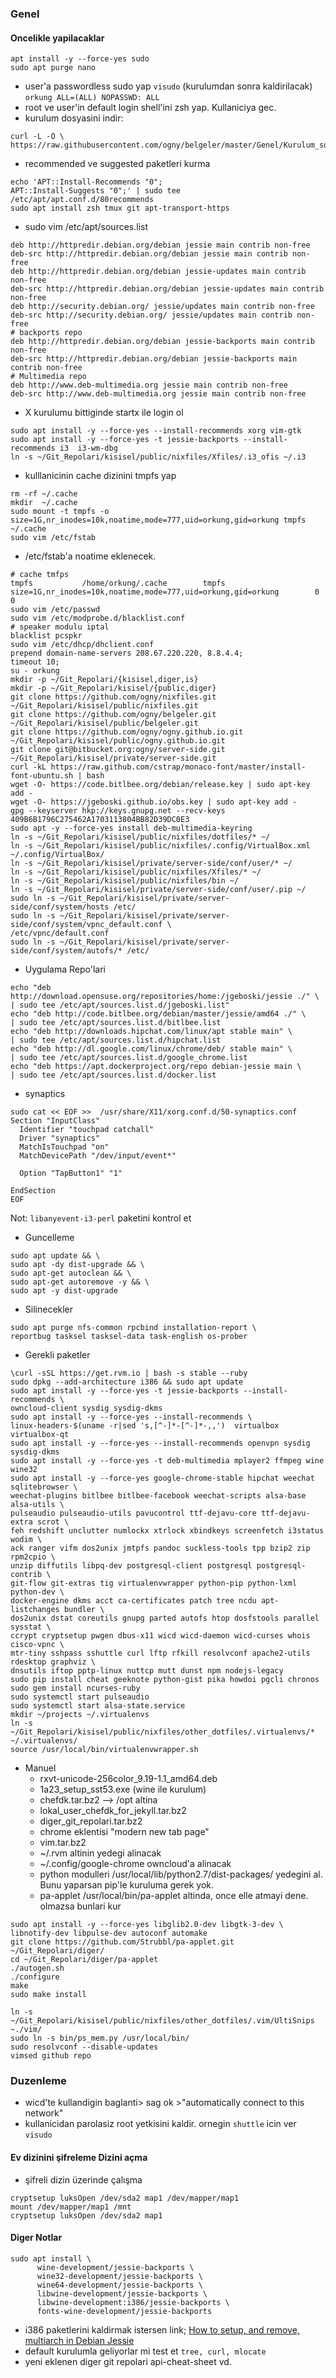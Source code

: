 ### Genel
#### Oncelikle yapilacaklar
```
apt install -y --force-yes sudo
sudo apt purge nano
```
* user'a passwordless sudo yap `visudo` (kurulumdan sonra kaldirilacak)
`orkung ALL=(ALL) NOPASSWD: ALL`
* root ve user'in default login shell'ini zsh yap. Kullaniciya gec.
* kurulum dosyasini indir:
```
curl -L -O \
https://raw.githubusercontent.com/ogny/belgeler/master/Genel/Kurulum_sonrasi_yapilacaklar.md
```
* recommended ve suggested paketleri kurma
```
echo 'APT::Install-Recommends "0";
APT::Install-Suggests "0";' | sudo tee /etc/apt/apt.conf.d/80recommends
sudo apt install zsh tmux git apt-transport-https
```
* sudo vim /etc/apt/sources.list 
```
deb http://httpredir.debian.org/debian jessie main contrib non-free
deb-src http://httpredir.debian.org/debian jessie main contrib non-free
deb http://httpredir.debian.org/debian jessie-updates main contrib non-free
deb-src http://httpredir.debian.org/debian jessie-updates main contrib non-free
deb http://security.debian.org/ jessie/updates main contrib non-free
deb-src http://security.debian.org/ jessie/updates main contrib non-free
# backports repo
deb http://httpredir.debian.org/debian jessie-backports main contrib non-free
deb-src http://httpredir.debian.org/debian jessie-backports main contrib non-free
# Multimedia repo
deb http://www.deb-multimedia.org jessie main contrib non-free
deb-src http://www.deb-multimedia.org jessie main contrib non-free
```
* X kurulumu bittiginde startx ile login ol
```
sudo apt install -y --force-yes --install-recommends xorg vim-gtk
sudo apt install -y --force-yes -t jessie-backports --install-recommends i3  i3-wm-dbg 
ln -s ~/Git_Repolari/kisisel/public/nixfiles/Xfiles/.i3_ofis ~/.i3
```


* kulllanicinin cache dizinini tmpfs yap
```
rm -rf ~/.cache
mkdir  ~/.cache
sudo mount -t tmpfs -o  size=1G,nr_inodes=10k,noatime,mode=777,uid=orkung,gid=orkung tmpfs ~/.cache
sudo vim /etc/fstab
```

* /etc/fstab'a noatime eklenecek.
```
# cache tmfps 
tmpfs           /home/orkung/.cache        tmpfs            size=1G,nr_inodes=10k,noatime,mode=777,uid=orkung,gid=orkung        0  0
sudo vim /etc/passwd
sudo vim /etc/modprobe.d/blacklist.conf
# speaker modulu iptal
blacklist pcspkr
sudo vim /etc/dhcp/dhclient.conf
prepend domain-name-servers 208.67.220.220, 8.8.4.4;
timeout 10;
su - orkung
mkdir -p ~/Git_Repolari/{kisisel,diger,is}
mkdir -p ~/Git_Repolari/kisisel/{public,diger}
git clone https://github.com/ogny/nixfiles.git ~/Git_Repolari/kisisel/public/nixfiles.git
git clone https://github.com/ogny/belgeler.git ~/Git_Repolari/kisisel/public/belgeler.git
git clone https://github.com/ogny/ogny.github.io.git ~/Git_Repolari/kisisel/public/ogny.github.io.git
git clone git@bitbucket.org:ogny/server-side.git ~/Git_Repolari/kisisel/private/server-side.git
curl -kL https://raw.github.com/cstrap/monaco-font/master/install-font-ubuntu.sh | bash
wget -O- https://code.bitlbee.org/debian/release.key | sudo apt-key add -
wget -O- https://jgeboski.github.io/obs.key | sudo apt-key add -
gpg --keyserver hkp://keys.gnupg.net --recv-keys 409B6B1796C275462A1703113804BB82D39DC0E3
sudo apt -y --force-yes install deb-multimedia-keyring
ln -s ~/Git_Repolari/kisisel/public/nixfiles/dotfiles/* ~/
ln -s ~/Git_Repolari/kisisel/public/nixfiles/.config/VirtualBox.xml ~/.config/VirtualBox/
ln -s ~/Git_Repolari/kisisel/private/server-side/conf/user/* ~/
ln -s ~/Git_Repolari/kisisel/public/nixfiles/Xfiles/* ~/
ln -s ~/Git_Repolari/kisisel/public/nixfiles/bin ~/
ln -s ~/Git_Repolari/kisisel/private/server-side/conf/user/.pip ~/
sudo ln -s ~/Git_Repolari/kisisel/private/server-side/conf/system/hosts /etc/
sudo ln -s ~/Git_Repolari/kisisel/private/server-side/conf/system/vpnc_default.conf \
/etc/vpnc/default.conf
sudo ln -s ~/Git_Repolari/kisisel/private/server-side/conf/system/autofs/* /etc/
```
* Uygulama Repo'lari
```
echo "deb http://download.opensuse.org/repositories/home:/jgeboski/jessie ./" \
| sudo tee /etc/apt/sources.list.d/jgeboski.list"
echo "deb http://code.bitlbee.org/debian/master/jessie/amd64 ./" \
| sudo tee /etc/apt/sources.list.d/bitlbee.list
echo "deb http://downloads.hipchat.com/linux/apt stable main" \
| sudo tee /etc/apt/sources.list.d/hipchat.list
echo "deb http://dl.google.com/linux/chrome/deb/ stable main" \
| sudo tee /etc/apt/sources.list.d/google_chrome.list
echo "deb https://apt.dockerproject.org/repo debian-jessie main \
| sudo tee /etc/apt/sources.list.d/docker.list
```
* synaptics
```
sudo cat << EOF >>  /usr/share/X11/xorg.conf.d/50-synaptics.conf
Section "InputClass"
  Identifier "touchpad catchall"
  Driver "synaptics"
  MatchIsTouchpad "on"
  MatchDevicePath "/dev/input/event*"

  Option "TapButton1" "1"

EndSection
EOF
```
Not: `libanyevent-i3-perl` paketini kontrol et
* Guncelleme
```
sudo apt update && \
sudo apt -dy dist-upgrade && \
sudo apt-get autoclean && \
sudo apt-get autoremove -y && \
sudo apt -y dist-upgrade 
```
* Silinecekler
```
sudo apt purge nfs-common rpcbind installation-report \
reportbug tasksel tasksel-data task-english os-prober
```

* Gerekli paketler
```
\curl -sSL https://get.rvm.io | bash -s stable --ruby
sudo dpkg --add-architecture i386 && sudo apt update
sudo apt install -y --force-yes -t jessie-backports --install-recommends \
owncloud-client sysdig sysdig-dkms
sudo apt install -y --force-yes --install-recommends \
linux-headers-$(uname -r|sed 's,[^-]*-[^-]*-,,')  virtualbox virtualbox-qt 
sudo apt install -y --force-yes --install-recommends openvpn sysdig sysdig-dkms
sudo apt install -y --force-yes -t deb-multimedia mplayer2 ffmpeg wine wine32
sudo apt install -y --force-yes google-chrome-stable hipchat weechat sqlitebrowser \
weechat-plugins bitlbee bitlbee-facebook weechat-scripts alsa-base alsa-utils \
pulseaudio pulseaudio-utils pavucontrol ttf-dejavu-core ttf-dejavu-extra scrot \
feh redshift unclutter numlockx xtrlock xbindkeys screenfetch i3status wodim \
ack ranger vifm dos2unix jmtpfs pandoc suckless-tools tpp bzip2 zip rpm2cpio \ 
unzip diffutils libpq-dev postgresql-client postgresql postgresql-contrib \ 
git-flow git-extras tig virtualenvwrapper python-pip python-lxml python-dev \
docker-engine dkms acct ca-certificates patch tree ncdu apt-listchanges bundler \
dos2unix dstat coreutils gnupg parted autofs htop dosfstools parallel sysstat \
ccrypt cryptsetup pwgen dbus-x11 wicd wicd-daemon wicd-curses whois cisco-vpnc \
mtr-tiny sshpass sshuttle curl lftp rfkill resolvconf apache2-utils rdesktop graphviz \
dnsutils iftop pptp-linux nuttcp mutt dunst npm nodejs-legacy
sudo pip install cheat geeknote python-gist pika howdoi pgcli chronos
sudo gem install ncurses-ruby 
sudo systemctl start pulseaudio
sudo systemctl start alsa-state.service
mkdir ~/projects ~/.virtualenvs
ln -s ~/Git_Repolari/kisisel/public/nixfiles/other_dotfiles/.virtualenvs/* ~/.virtualenvs/
source /usr/local/bin/virtualenvwrapper.sh
```

* Manuel
  - rxvt-unicode-256color_9.19-1.1_amd64.deb
  - 1a23_setup_sst53.exe (wine ile kurulum)
  - chefdk.tar.bz2 --> /opt altina 
  - lokal_user_chefdk_for_jekyll.tar.bz2
  - diger_git_repolari.tar.bz2
  - chrome eklentisi "modern new tab page"
  - vim.tar.bz2
  - ~/.rvm altinin yedegi alinacak
  - ~/.config/google-chrome owncloud'a alinacak
  - python modulleri /usr/local/lib/python2.7/dist-packages/ yedegini al. Bunu
    yaparsan pip'le kuruluma gerek yok.
  - pa-applet /usr/local/bin/pa-applet altinda, once elle atmayi dene. olmazsa
    bunlari kur

```
sudo apt install -y --force-yes libglib2.0-dev libgtk-3-dev \
libnotify-dev libpulse-dev autoconf automake 
git clone https://github.com/Strubbl/pa-applet.git ~/Git_Repolari/diger/
cd ~/Git_Repolari/diger/pa-applet
./autogen.sh
./configure 
make
sudo make install
```

```
ln -s ~/Git_Repolari/kisisel/public/nixfiles/other_dotfiles/.vim/UltiSnips ~./vim/
sudo ln -s bin/ps_mem.py /usr/local/bin/
sudo resolvconf --disable-updates
vimsed github repo
```

### Duzenleme
* wicd'te kullandigin baglanti> sag ok >"automatically connect to this network"
* kullanicidan parolasiz root yetkisini kaldir. ornegin `shuttle` icin ver `visudo`

#### Ev dizinini şifreleme Dizini açma  
* şifreli dizin üzerinde çalışma  
```
cryptsetup luksOpen /dev/sda2 map1 /dev/mapper/map1 
mount /dev/mapper/map1 /mnt 
cryptsetup luksOpen /dev/sda2 map1  
```
  
#### Diger Notlar
```
sudo apt install \
      wine-development/jessie-backports \
      wine32-development/jessie-backports \
      wine64-development/jessie-backports \
      libwine-development/jessie-backports \
      libwine-development:i386/jessie-backports \
      fonts-wine-development/jessie-backports
```
* i386 paketlerini kaldirmak istersen link; 
[How to setup, and remove, multiarch in Debian Jessie](http://www.sharons.org.uk/amd64.html)
* default kurulumla geliyorlar mi test et `tree, curl, mlocate`
* yeni eklenen diger git repolari api-cheat-sheet vd.
